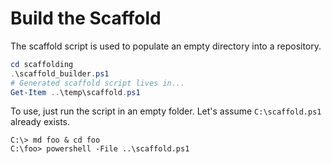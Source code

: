 ﻿Build the Scaffold
==================
The scaffold script is used to populate an empty directory into a repository.

```powershell
cd scaffolding
.\scaffold_builder.ps1
# Generated scaffold script lives in...
Get-Item ..\temp\scaffold.ps1
```

To use, just run the script in an empty folder. Let's assume `C:\scaffold.ps1` already exists.

```batchfile
C:\> md foo & cd foo
C:\foo> powershell -File ..\scaffold.ps1
```
